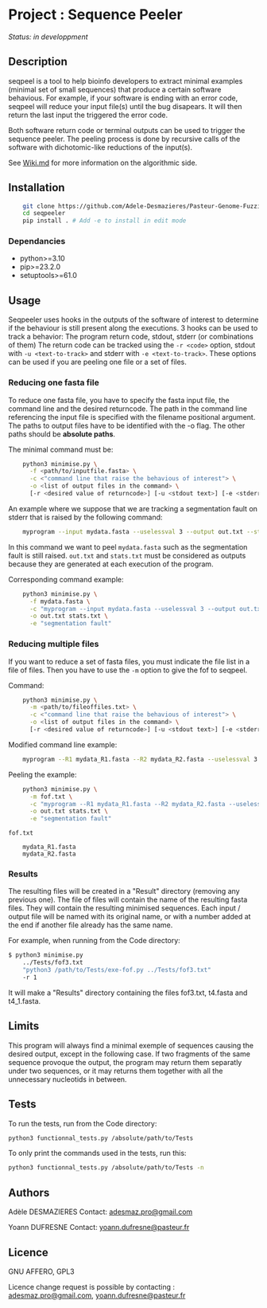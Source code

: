 # Project : Sequence Peeler

*Status: in developpment*

## Description

seqpeel is a tool to help bioinfo developers to extract minimal examples (minimal set of small sequences) that produce a certain software behavious.
For example, if your software is ending with an error code, seqpeel will reduce your input file(s) until the bug disapears.
It will then return the last input the triggered the error code.

Both software return code or terminal outputs can be used to trigger the sequence peeler.
The peeling process is done by recursive calls of the software with dichotomic-like reductions of the input(s).

See [Wiki.md](Wiki/Wiki.md) for more information on the algorithmic side.


## Installation

```bash
    git clone https://github.com/Adele-Desmazieres/Pasteur-Genome-Fuzzing seqpeeler
    cd seqpeeler
    pip install . # Add -e to install in edit mode
```

### Dependancies
* python>=3.10
* pip>=23.2.0
* setuptools>=61.0

## Usage

Seqpeeler uses hooks in the outputs of the software of interest to determine if the behaviour is still present along the executions.
3 hooks can be used to track a behavior: The program return code, stdout, stderr (or combinations of them)
The return code can be tracked using the `-r <code>` option, stdout with `-u <text-to-track>` and stderr with `-e <text-to-track>`.
These options can be used if you are peeling one file or a set of files.


### Reducing one fasta file

To reduce one fasta file, you have to specify the fasta input file, the command line and the desired returncode. The path in the command line referencing the input file is specified with the filename positional argument. The paths to output files have to be identified with the -o flag. The other paths should be **absolute paths**. 

The minimal command must be:
```sh
    python3 minimise.py \
      -f <path/to/inputfile.fasta> \
      -c <"command line that raise the behavious of interest"> \
      -o <list of output files in the command> \
      [-r <desired value of returncode>] [-u <stdout text>] [-e <stderr text>] # pick at least one
```


An example where we suppose that we are tracking a segmentation fault on stderr that is raised by the following command:
```bash
	myprogram --input mydata.fasta --uselessval 3 --output out.txt --stats stats.txt
```

In this command we want to peel `mydata.fasta` such as the segmentation fault is still raised.
`out.txt` and `stats.txt` must be considered as outputs because they are generated at each execution of the program.

Corresponding command example: 
```bash
    python3 minimise.py \
      -f mydata.fasta \
      -c "myprogram --input mydata.fasta --uselessval 3 --output out.txt --stats stats.txt" \
      -o out.txt stats.txt \
      -e "segmentation fault"
```

### Reducing multiple files

If you want to reduce a set of fasta files, you must indicate the file list in a file of files.
Then you have to use the `-m` option to give the fof to seqpeel.

Command:
```bash
    python3 minimise.py \
      -m <path/to/fileoffiles.txt> \
      -c <"command line that raise the behavious of interest"> \
      -o <list of output files in the command> \
      [-r <desired value of returncode>] [-u <stdout text>] [-e <stderr text>] # pick at least one
```

Modified command line example:
```bash
    myprogram --R1 mydata_R1.fasta --R2 mydata_R2.fasta --uselessval 3 --output out.txt --stats stats.txt
```

Peeling the example: 
```sh
    python3 minimise.py \
      -m fof.txt \
      -c "myprogram --R1 mydata_R1.fasta --R2 mydata_R2.fasta --uselessval 3 --output out.txt --stats stats.txt" \
      -o out.txt stats.txt \
      -e "segmentation fault"
```

`fof.txt`
```
    mydata_R1.fasta
    mydata_R2.fasta
```


### Results

The resulting files will be created in a "Result" directory (removing any previous one). The file of files will contain the name of the resulting fasta files. They will contain the resulting minimised sequences. Each input / output file will be named with its original name, or with a number added at the end if another file already has the same name. 

For example, when running from the Code directory:
```sh
$ python3 minimise.py 
    ../Tests/fof3.txt 
    "python3 /path/to/Tests/exe-fof.py ../Tests/fof3.txt" 
    -r 1 
```

It will make a "Results" directory containing the files fof3.txt, t4.fasta and t4_1.fasta. 



## Limits

This program will always find a minimal exemple of sequences causing the desired output, except in the following case. If two fragments of the same sequence provoque the output, the program may return them separatly under two sequences, or it may returns them together with all the unnecessary nucleotids in between. 


## Tests

To run the tests, run from the Code directory:

```sh
python3 functionnal_tests.py /absolute/path/to/Tests
```

To only print the commands used in the tests, run this:

```sh
python3 functionnal_tests.py /absolute/path/to/Tests -n
```

## Authors

Adèle DESMAZIERES
Contact: adesmaz.pro@gmail.com

Yoann DUFRESNE
Contact: yoann.dufresne@pasteur.fr

## Licence

GNU AFFERO, GPL3

Licence change request is possible by contacting : adesmaz.pro@gmail.com, yoann.dufresne@pasteur.fr